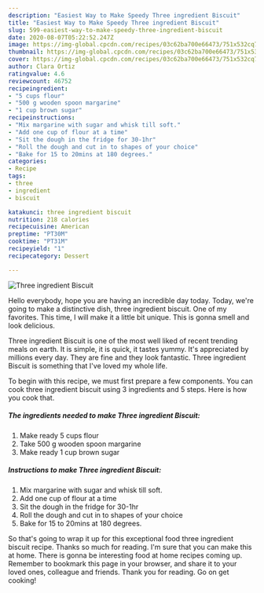 ```yaml
---
description: "Easiest Way to Make Speedy Three ingredient Biscuit"
title: "Easiest Way to Make Speedy Three ingredient Biscuit"
slug: 599-easiest-way-to-make-speedy-three-ingredient-biscuit
date: 2020-08-07T05:22:52.247Z
image: https://img-global.cpcdn.com/recipes/03c62ba700e66473/751x532cq70/three-ingredient-biscuit-recipe-main-photo.jpg
thumbnail: https://img-global.cpcdn.com/recipes/03c62ba700e66473/751x532cq70/three-ingredient-biscuit-recipe-main-photo.jpg
cover: https://img-global.cpcdn.com/recipes/03c62ba700e66473/751x532cq70/three-ingredient-biscuit-recipe-main-photo.jpg
author: Clara Ortiz
ratingvalue: 4.6
reviewcount: 46752
recipeingredient:
- "5 cups flour"
- "500 g wooden spoon margarine"
- "1 cup brown sugar"
recipeinstructions:
- "Mix margarine with sugar and whisk till soft."
- "Add one cup of flour at a time"
- "Sit the dough in the fridge for 30-1hr"
- "Roll the dough and cut in to shapes of your choice"
- "Bake for 15 to 20mins at 180 degrees."
categories:
- Recipe
tags:
- three
- ingredient
- biscuit

katakunci: three ingredient biscuit 
nutrition: 218 calories
recipecuisine: American
preptime: "PT30M"
cooktime: "PT31M"
recipeyield: "1"
recipecategory: Dessert

---
```



![Three ingredient Biscuit](https://img-global.cpcdn.com/recipes/03c62ba700e66473/751x532cq70/three-ingredient-biscuit-recipe-main-photo.jpg)

Hello everybody, hope you are having an incredible day today. Today, we're going to make a distinctive dish, three ingredient biscuit. One of my favorites. This time, I will make it a little bit unique. This is gonna smell and look delicious.

Three ingredient Biscuit is one of the most well liked of recent trending meals on earth. It is simple, it is quick, it tastes yummy. It's appreciated by millions every day. They are fine and they look fantastic. Three ingredient Biscuit is something that I've loved my whole life.




To begin with this recipe, we must first prepare a few components. You can cook three ingredient biscuit using 3 ingredients and 5 steps. Here is how you cook that.

<!--inarticleads1-->

##### The ingredients needed to make Three ingredient Biscuit:

1. Make ready 5 cups flour
1. Take 500 g wooden spoon margarine
1. Make ready 1 cup brown sugar




<!--inarticleads2-->

##### Instructions to make Three ingredient Biscuit:

1. Mix margarine with sugar and whisk till soft.
1. Add one cup of flour at a time
1. Sit the dough in the fridge for 30-1hr
1. Roll the dough and cut in to shapes of your choice
1. Bake for 15 to 20mins at 180 degrees.




So that's going to wrap it up for this exceptional food three ingredient biscuit recipe. Thanks so much for reading. I'm sure that you can make this at home. There is gonna be interesting food at home recipes coming up. Remember to bookmark this page in your browser, and share it to your loved ones, colleague and friends. Thank you for reading. Go on get cooking!

